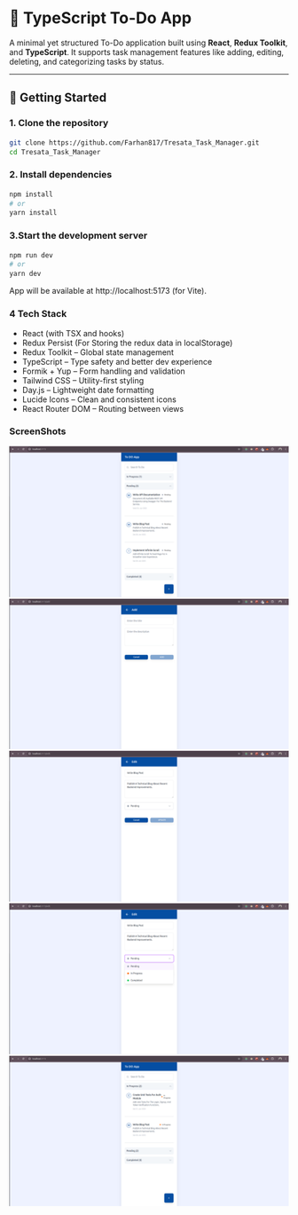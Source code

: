 # 📝 TypeScript To-Do App

A minimal yet structured To-Do application built using **React**, **Redux Toolkit**, and **TypeScript**. It supports task management features like adding, editing, deleting, and categorizing tasks by status.

---

## 🚀 Getting Started

### 1. Clone the repository

```bash
git clone https://github.com/Farhan817/Tresata_Task_Manager.git
cd Tresata_Task_Manager
```

### 2. Install dependencies

```bash
npm install
# or
yarn install
```

### 3.Start the development server

```bash
npm run dev
# or
yarn dev

```

App will be available at http://localhost:5173 (for Vite).

### 4 Tech Stack

- React (with TSX and hooks)
- Redux Persist (For Storing the redux data in localStorage)
- Redux Toolkit – Global state management
- TypeScript – Type safety and better dev experience
- Formik + Yup – Form handling and validation
- Tailwind CSS – Utility-first styling
- Day.js – Lightweight date formatting
- Lucide Icons – Clean and consistent icons
- React Router DOM – Routing between views

### ScreenShots

![Home Page](image.png)
![Add Page](image-1.png)
![Edit Page](image-2.png)
![Edit Page 1](image-3.png)
![Home Page 1](image-4.png)
